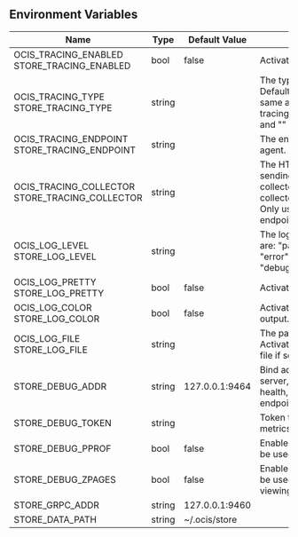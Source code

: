 ## Environment Variables

| Name | Type | Default Value | Description |
|------|------|---------------|-------------|
| OCIS_TRACING_ENABLED<br/>STORE_TRACING_ENABLED | bool | false | Activates tracing.|
| OCIS_TRACING_TYPE<br/>STORE_TRACING_TYPE | string |  | The type of tracing. Defaults to "", which is the same as "jaeger". Allowed tracing types are "jaeger" and "" as of now.|
| OCIS_TRACING_ENDPOINT<br/>STORE_TRACING_ENDPOINT | string |  | The endpoint of the tracing agent.|
| OCIS_TRACING_COLLECTOR<br/>STORE_TRACING_COLLECTOR | string |  | The HTTP endpoint for sending spans directly to a collector, i.e. http://jaeger-collector:14268/api/traces. Only used if the tracing endpoint is unset.|
| OCIS_LOG_LEVEL<br/>STORE_LOG_LEVEL | string |  | The log level. Valid values are: "panic", "fatal", "error", "warn", "info", "debug", "trace".|
| OCIS_LOG_PRETTY<br/>STORE_LOG_PRETTY | bool | false | Activates pretty log output.|
| OCIS_LOG_COLOR<br/>STORE_LOG_COLOR | bool | false | Activates colorized log output.|
| OCIS_LOG_FILE<br/>STORE_LOG_FILE | string |  | The path to the log file. Activates logging to this file if set.|
| STORE_DEBUG_ADDR | string | 127.0.0.1:9464 | Bind address of the debug server, where metrics, health, config and debug endpoints will be exposed.|
| STORE_DEBUG_TOKEN | string |  | Token to secure the metrics endpoint|
| STORE_DEBUG_PPROF | bool | false | Enables pprof, which can be used for profiling|
| STORE_DEBUG_ZPAGES | bool | false | Enables zpages, which can be used for collecting and viewing in-memory traces.|
| STORE_GRPC_ADDR | string | 127.0.0.1:9460 | |
| STORE_DATA_PATH | string | ~/.ocis/store | |